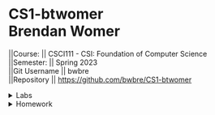 # CS1-btwomer <br /> Brendan Womer <br />
||Course:      || CSCI111 - CSI: Foundation of Computer Science     <br />
||Semester:    || Spring 2023   <br />
||Git Username || bwbre          <br />
||Repository   || https://github.com/bwbre/CS1-btwomer   <br />


<details>
<summary>Labs</summary>
<br>
    ----Lab 1 <br/>
Name:        || STD IO LAB1     <br />
Description: || Draw the specified ASCII art <br />
Date:        || 02/10/2023    <br />
Due Date:    || 02/10/2023     <br />
Progress:    || 100%          <br />
Location:    || CS1-btwomer/labs/ascii/  <br />
Self-Grade:  || 100%          <br />
Notes:       || Draw specified ASCII art as well as the box with text between and save as main.cpp in appropriate folder
<br /><br />


----Lab 2 <br/>
Name:        || Circle    <br />
Description: || Calculate the circumference and area of a given radius <br />
Date:        || 02/21/2023    <br />
Due Date:    || 02/21/2023     <br />
Progress:    || 100%          <br />
Location:    || CS1-btwomer/labs/circle/  <br />
Self-Grade:  || 100%          <br />
Notes:       || Prompt user for a radius, then calculate and output the circumference and area of the circle with the given radius.
<br />

----Lab 3 <br/>
Name:        || functions    <br />
Description: || Calculate the distance between two sets of ordered pairs <br />
Date:        || 03/04/2023    <br />
Due Date:    || 03/04/2023     <br />
Progress:    || 100%          <br />
Location:    || CS1-btwomer/labs/functions/  <br />
Self-Grade:  || 100%          <br />
Notes:       || Prompt user for two sets of ordered pairs. call a function to calculate the distance, and the the function works against a known set of points and distances.

----Lab 4 <br/>
Name:        || Conditionals    <br />
Description: || Perform operations with numbers given by the user. <br />
Date:        || 03/16/2023    <br />
Due Date:    || 03/16/2023     <br />
Progress:    || 100%          <br />
Location:    || CS1-btwomer/labs/conditionals/  <br />
Self-Grade:  || 100%          <br />
Notes:       || from a menu the user can prompt what operation they want to peform, then prompted for two numbers. the program outputs the desired operation with the selected numbers.

----Lab 5 <br/>
Name:        || Loops    <br />
Description: || Draw shapes. <br />
Date:        || 04/02/2023    <br />
Due Date:    || 04/02/2023     <br />
Progress:    || 100%          <br />
Location:    || CS1-btwomer/labs/loops/  <br />
Self-Grade:  || 100%          <br />
Notes:       || Draw a triangle, square, and upside-down triangle.

----Lab 6 <br/>
Name:        || Pointers    <br />
Description: || Perform the prompted operations. <br />
Date:        || 04/13/2023    <br />
Due Date:    || 04/13/2023     <br />
Progress:    || 100%          <br />
Location:    || CS1-btwomer/labs/pointers/  <br />
Self-Grade:  || 100%          <br />
Notes:       || Perform operations selected by user-- using enums and pointers.

----Lab 7 <br/>
Name:        || Array    <br />
Description: || Manipulate a given array. <br />
Date:        || 04/13/2023    <br />
Due Date:    || 04/13/2023     <br />
Progress:    || 100%          <br />
Location:    || CS1-btwomer/labs/array/  <br />
Self-Grade:  || 100%          <br />
Notes:       || Prompt user for array length and the corresponding values in the array. Then, perform various operations against the array.


<br />

</details>

<details>
<summary>Homework</summary>
<br>
    ----Homework 01 <br/>
Name:      || STD IO LAB     <br />
Date :     || 02/13/2023     <br />
Due Date   || 02/13/2023     <br />
Progress:  || 100%           <br />
Location   || CS1-btwomer/assignments/stdio  <br />
Self-Grade:|| 100%           <br />
Notes:     || Ask for user input, greet using name, then Output/draw all 7 stages of the hangman game.<br/>

<br/>    ----Homework 02 <br/>
Name:      || Triangles     <br />
Date :     || 02/28/2023    <br />
Due Date   || 02/28/2023    <br />
Progress:  || 100%          <br />
Location   || CS1-btwomer/assignments/triangle  <br />
Self-Grade:|| 100%          <br />
Notes:     || prompt for 3 sides of a triangle. calculate and output both the perimeter and area. then, check whether or not the triangle given exists.<br/>

<br/>    ----Homework 03 <br/>
Name:      || Functions     <br />
Date :     || 03/15/2023    <br />
Due Date   || 03/10/2023    <br />
Progress:  || 100%          <br />
Location   || CS1-btwomer/assignments/functions  <br />
Self-Grade:|| 100%          <br />
Notes:     || with two numbers given by the user, the program will compute and print various types of equations<br/>

<br/>    ----Homework 04 <br/>
Name:      || Conditionals     <br />
Date :     || 03/27/2023    <br />
Due Date   || 03/27/2023    <br />
Progress:  || 100%          <br />
Location   || CS1-btwomer/assignments/conditionals  <br />
Self-Grade:|| 100%          <br />
Notes:     || User will give two numbers and then select an operation from a menu. the program will print out the result, then prompt user if they want to continue.<br/>

<br/>    ----Homework 05 <br/>
Name:      || Guess Number Game     <br />
Date :     || 04/9/2023    <br />
Due Date   || 04/9/2023    <br />
Progress:  || 100%          <br />
Location   || CS1-btwomer/assignments/guessNumber  <br />
Self-Grade:|| 100%          <br />
Notes:     || Guess the number game<br/>

</details>

<!-- name Brendan 

name |lab #1|
description |  |
due date | |
status
location
self grade
notes

## lab X
 -->
